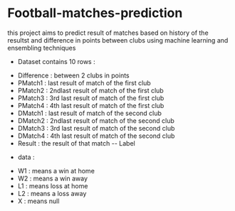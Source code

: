 # Football-matches-prediction
this project aims to predict result of matches based on history of the resultst and difference in points between clubs using machine learning and ensembling techniques

* Dataset contains 10 rows : 
- Difference : between 2 clubs in points
- PMatch1 : last result of match of the first club
- PMatch2 : 2ndlast result of match of the first club
- PMatch3 : 3rd last result of match of the first club
- PMatch4 : 4th last result of match of the first club
- DMatch1 : last result of match of the second club
- DMatch2 : 2ndlast result of match of the second club
- DMatch3 : 3rd last result of match of the second club
- DMatch4 : 4th last result of match of the second club
- Result : the result of that match -- Label 

* data : 
- W1 : means a win at home
- W2 : means a win away
- L1 : means loss at home
- L2 : means a loss away
- X : means null 
